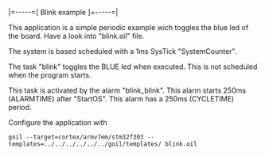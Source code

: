 |=-----=[ Blink example ]=-----=|

This application is a simple periodic example wich toggles the blue led of the board.
Have a look into "blink.oil" file.

The system is based scheduled with a 1ms SysTick "SystemCounter".

The task "blink" toggles the BLUE led when executed.
This is not scheduled when the program starts.

This task is activated by the alarm "blink_blink".
This alarm starts 250ms (ALARMTIME) after "StartOS".
This alarm has a 250ms (CYCLETIME) period.

Configure the application with

`
goil --target=cortex/armv7em/stm32f303 --templates=../../../../../../goil/templates/ blink.oil
`
